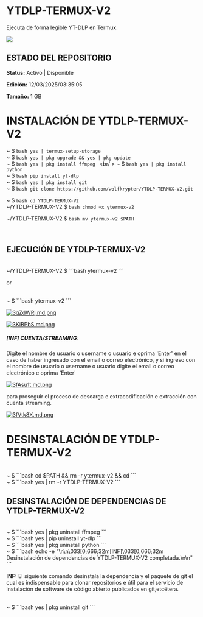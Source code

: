 # YTDLP-TERMUX-V2
Ejecuta de forma legible YT-DLP en Termux.</p>
<img src="https://blogger.googleusercontent.com/img/b/R29vZ2xl/AVvXsEjroJO_37lpunqm_-Hee7yeY4Uo39s-iBnSWo5MA5RtGhLnKLRwVWz2ZsvX94yvNbyFIIBybgDmyVwIHdGnOCgHyEsmJjjBywdG-sby5Cx9Y8yfp3zKC3lOr0SeWWvEBjimNqZfiQaATJWH08mKazbII4Q7SKBZlyVU0cHnDdxu9dIzCgf6asMrJyDbddRc/s400/Screenshot_20250219-005737.jpg"/>

<h2>ESTADO DEL REPOSITORIO</h2>
<p><strong>Status:</strong> Activo | Disponible</p>
<p><strong>Edición:</strong> 12/03/2025/03:35:05</p>
<p><strong>Tamaño:</strong> 1 GB</p>


<h1>INSTALACIÓN DE YTDLP-TERMUX-V2</h1>



~ $ ```bash yes | termux-setup-storage ```
<br/>
~ $ ```bash yes | pkg upgrade && yes | pkg update ```
<br/>
~ $ ```bash yes | pkg install ffmpeg ```
<br/ >
~ $ ```bash yes | pkg install python ```
<br />
~ $ ```bash pip install yt-dlp ```
<br />
~ $ ```bash yes | pkg install git ```
<br />
~ $ ```bash git clone https://github.com/wolfkrypter/YTDLP-TERMUX-V2.git ```
<br />

~ $ ```bash cd YTDLP-TERMUX-V2 ```
<br />
~/YTDLP-TERMUX-V2 $ ```bash chmod +x ytermux-v2 ```
<br />

~/YTDLP-TERMUX-V2 $ ```bash mv ytermux-v2 $PATH ```

<br />






<h2>EJECUCIÓN DE YTDLP-TERMUX-V2</h2>
<br/>
~/YTDLP-TERMUX-V2 $ ```bash ytermux-v2 ```
<br/>
<p>or</p>
<br/>
~ $ ```bash ytermux-v2 ```
<br/>



<a href="https://freeimage.host/i/3qZdWRj"><img src="https://iili.io/3qZdWRj.md.png" alt="3qZdWRj.md.png" border="0"></a>

<a href="https://freeimage.host/i/3KiBPbS"><img src="https://iili.io/3KiBPbS.md.png" alt="3KiBPbS.md.png" border="0"></a>

<p><h5>[INF] CUENTA/STREAMING:</h5>



<p>Digite el nombre de usuario o username o usuario e oprima 'Enter' en el caso de haber ingresado con el email o correo electrónico, y si ingreso con el nombre de usuario o username o usuario digite el email o correo electrónico e oprima 'Enter'</p>
<a href="https://freeimage.host/i/3fAsu1t"><img src="https://iili.io/3fAsu1t.md.png" alt="3fAsu1t.md.png" border="0"></a>

<p>para proseguir el proceso de descarga e extracodificación e extracción con cuenta streaming.</p>
<a href="https://freeimage.host/i/3fVtk8X"><img src="https://iili.io/3fVtk8X.md.png" alt="3fVtk8X.md.png" border="0"></a>



<h1>DESINSTALACIÓN DE YTDLP-TERMUX-V2</h1>
<br/>
~ $ ```bash cd $PATH && rm -r ytermux-v2 && cd ```
<br/>
~ $ ```bash yes | rm -r YTDLP-TERMUX-V2 ```
<br/>
<h2>DESINSTALACIÓN DE DEPENDENCIAS DE YTDLP-TERMUX-V2</h2>
<br/>
~ $ ```bash yes | pkg uninstall ffmpeg ```
<br/>
~ $ ```bash yes | pip uninstall yt-dlp ```
<br/>
~ $ ```bash yes | pkg uninstall python ```
<br/>
~ $ ```bash echo -e "\n\n\033[0;666;32m[INF]\033[0;666;32m Desinstalación de dependencias de YTDLP-TERMUX-V2 completada.\n\n" ```
<br/>

<p><strong>INF:</strong> El siguiente comando desinstala la dependencia y el paquete de git el cual es indispensable para clonar repositorios e útil para el servicio de instalación de software de código abierto publicados en git,etcétera.</p>
<br/>
~ $ ```bash yes | pkg uninstall git ```
<br/>
